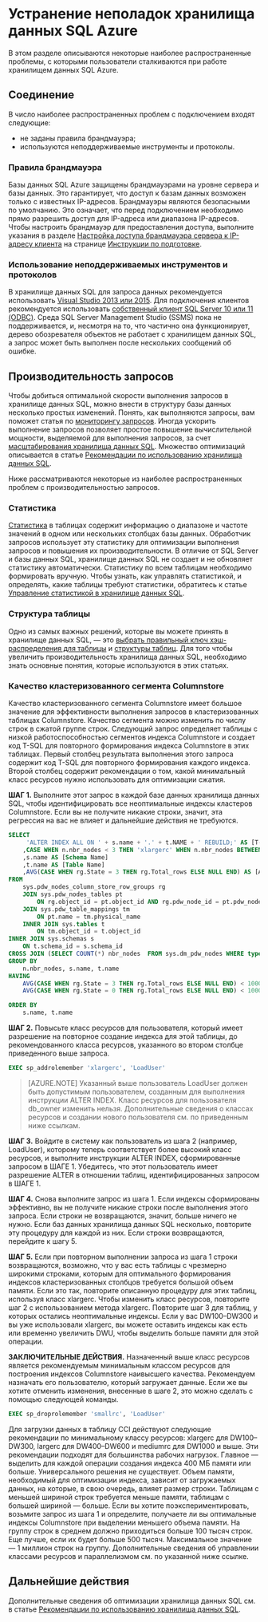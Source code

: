 <properties
   pageTitle="Устранение неполадок хранилища данных SQL Azure | Microsoft Azure"
   description="Диагностика и устранение неполадок хранилища данных SQL Azure."
   services="sql-data-warehouse"
   documentationCenter="NA"
   authors="sonyam"
   manager="barbkess"
   editor=""/>

<tags
   ms.service="sql-data-warehouse"
   ms.devlang="NA"
   ms.topic="article"
   ms.tgt_pltfrm="NA"
   ms.workload="data-services"
   ms.date="05/15/2016"
   ms.author="mausher;sonyama;barbkess"/>

# Устранение неполадок хранилища данных SQL Azure
В этом разделе описываются некоторые наиболее распространенные проблемы, с которыми пользователи сталкиваются при работе хранилищем данных SQL Azure.

## Соединение
В число наиболее распространенных проблем с подключением входят следующие:

- не заданы правила брандмауэра;
- используются неподдерживаемые инструменты и протоколы.

### Правила брандмауэра
Базы данных SQL Azure защищены брандмауэрами на уровне сервера и базы данных. Это гарантирует, что доступ к базам данных возможен только с известных IP-адресов. Брандмауэры являются безопасными по умолчанию. Это означает, что перед подключением необходимо прямо разрешить доступ для IP-адреса или диапазона IP-адресов. Чтобы настроить брандмауэр для предоставления доступа, выполните указания в разделе [Настройка доступа брандмауэра сервера к IP-адресу клиента][] на странице [Инструкции по подготовке][].

### Использование неподдерживаемых инструментов и протоколов
В хранилище данных SQL для запроса данных рекомендуется использовать [Visual Studio 2013 или 2015][]. Для подключения клиентов рекомендуется использовать [собственный клиент SQL Server 10 или 11 (ODBC)][]. Среда SQL Server Management Studio (SSMS) пока не поддерживается, и, несмотря на то, что частично она функционирует, дерево обозревателя объектов не работает с хранилищем данных SQL, а запрос может быть выполнен после нескольких сообщений об ошибке.

## Производительность запросов

Чтобы добиться оптимальной скорости выполнения запросов в хранилище данных SQL, можно внести в структуру базы данных несколько простых изменений. Понять, как выполняются запросы, вам поможет статья по [мониторингу запросов][]. Иногда ускорить выполнение запросов позволяет простое повышение вычислительной мощности, выделяемой для выполнения запросов, за счет [масштабирования хранилища данных SQL][]. Множество оптимизаций описывается в статье [Рекомендации по использованию хранилища данных SQL][].

Ниже рассматриваются некоторые из наиболее распространенных проблем с производительностью запросов.

### Статистика

[Статистика][] в таблицах содержит информацию о диапазоне и частоте значений в одном или нескольких столбцах базы данных. Обработчик запросов использует эту статистику для оптимизации выполнения запросов и повышения их производительности. В отличие от SQL Server и базы данных SQL, хранилище данных SQL не создает и не обновляет статистику автоматически. Статистику по всем таблицам необходимо формировать вручную. Чтобы узнать, как управлять статистикой, и определять, какие таблицы требуют статистики, обратитесь к статье [Управление статистикой в хранилище данных SQL][].

### Структура таблицы

Одно из самых важных решений, которые вы можете принять в хранилище данных SQL, — это [выбрать правильный ключ хэш-распределения для таблицы][] и [структуры таблиц][]. Для того чтобы увеличить производительность хранилища данных SQL, необходимо знать основные понятия, которые используются в этих статьях.

### Качество кластеризованного сегмента Columnstore

Качество кластеризованного сегмента Columnstore имеет большое значение для эффективности выполнения запросов в кластеризованных таблицах Columnstore. Качество сегмента можно изменить по числу строк в сжатой группе строк. Следующий запрос определяет таблицы с низкой работоспособностью сегментов индекса Columnstore и создает код T-SQL для повторного формирования индекса Columnstore в этих таблицах. Первый столбец результата выполнения этого запроса содержит код T-SQL для повторного формирования каждого индекса. Второй столбец содержит рекомендации о том, какой минимальный класс ресурсов нужно использовать для оптимизации сжатия.
 
**ШАГ 1.** Выполните этот запрос в каждой базе данных хранилища данных SQL, чтобы идентифицировать все неоптимальные индексы кластеров Columnstore. Если вы не получите никакие строки, значит, эта регрессия на вас не влияет и дальнейшие действия не требуются.

```sql
SELECT 
     'ALTER INDEX ALL ON ' + s.name + '.' + t.NAME + ' REBUILD;' AS [T-SQL to Rebuild Index]
    ,CASE WHEN n.nbr_nodes < 3 THEN 'xlargerc' WHEN n.nbr_nodes BETWEEN 4 AND 6 THEN 'largerc' ELSE 'mediumrc' END AS [Resource Class Recommendation]
    ,s.name AS [Schema Name]
    ,t.name AS [Table Name]
    ,AVG(CASE WHEN rg.State = 3 THEN rg.Total_rows ELSE NULL END) AS [Ave Rows in Compressed Row Groups]
FROM 
    sys.pdw_nodes_column_store_row_groups rg
    JOIN sys.pdw_nodes_tables pt 
        ON rg.object_id = pt.object_id AND rg.pdw_node_id = pt.pdw_node_id AND pt.distribution_id = rg.distribution_id
    JOIN sys.pdw_table_mappings tm 
        ON pt.name = tm.physical_name
    INNER JOIN sys.tables t 
        ON tm.object_id = t.object_id
INNER JOIN sys.schemas s
    ON t.schema_id = s.schema_id
CROSS JOIN (SELECT COUNT(*) nbr_nodes  FROM sys.dm_pdw_nodes WHERE type = 'compute') n
GROUP BY 
    n.nbr_nodes, s.name, t.name
HAVING 
    AVG(CASE WHEN rg.State = 3 THEN rg.Total_rows ELSE NULL END) < 100000 OR
    AVG(CASE WHEN rg.State = 0 THEN rg.Total_rows ELSE NULL END) < 100000

ORDER BY 
    s.name, t.name
```
 
**ШАГ 2.** Повысьте класс ресурсов для пользователя, который имеет разрешение на повторное создание индекса для этой таблицы, до рекомендованного класса ресурсов, указанного во втором столбце приведенного выше запроса.

```sql
EXEC sp_addrolemember 'xlargerc', 'LoadUser'
```

> [AZURE.NOTE]  Указанный выше пользователь LoadUser должен быть допустимым пользователем, созданным для выполнения инструкции ALTER INDEX. Класс ресурсов для пользователя db\_owner изменить нельзя. Дополнительные сведения о классах ресурсов и создании нового пользователя см. по приведенным ниже ссылкам.

 
**ШАГ 3.** Войдите в систему как пользователь из шага 2 (например, LoadUser), которому теперь соответствует более высокий класс ресурсов, и выполните инструкции ALTER INDEX, сформированные запросом в ШАГЕ 1. Убедитесь, что этот пользователь имеет разрешение ALTER в отношении таблиц, идентифицированных запросом в ШАГЕ 1.
 
**ШАГ 4.** Снова выполните запрос из шага 1. Если индексы сформированы эффективно, вы не получите никакие строки после выполнения этого запроса. Если строки не возвращаются, значит, больше ничего не нужно. Если баз данных хранилища данных SQL несколько, повторите эту процедуру для каждой из них. Если строки возвращаются, перейдите к шагу 5.
 
**ШАГ 5.** Если при повторном выполнении запроса из шага 1 строки возвращаются, возможно, что у вас есть таблицы с чрезмерно широкими строками, которым для оптимального формирования индексов кластеризованных столбцов требуется большой объем памяти. Если это так, повторите описанную процедуру для этих таблиц, используя класс xlargerc. Чтобы изменить класс ресурсов, повторите шаг 2 с использованием метода xlargerc. Повторите шаг 3 для таблиц, у которых остались неоптимальные индексы. Если у вас DW100–DW300 и вы уже использовали xlargerc, вы можете оставить индексы как есть или временно увеличить DWU, чтобы выделить больше памяти для этой операции.
 
**ЗАКЛЮЧИТЕЛЬНЫЕ ДЕЙСТВИЯ.** Назначенный выше класс ресурсов является рекомендуемым минимальным классом ресурсов для построения индексов Columnstore наивысшего качества. Рекомендуем назначать его пользователю, который загружает данные. Если же вы хотите отменить изменения, внесенные в шаге 2, это можно сделать с помощью следующей команды.

```sql
EXEC sp_droprolemember 'smallrc', 'LoadUser'
```

Для загрузки данных в таблицу CCI действуют следующие рекомендации по минимальному классу ресурсов: xlargerc для DW100–DW300, largerc для DW400–DW600 и mediumrc для DW1000 и выше. Эти рекомендации подходят для большинства рабочих нагрузок. Главное — выделить для каждой операции создания индекса 400 МБ памяти или больше. Универсального решения не существует. Объем памяти, необходимый для оптимизации индекса, зависит от загружаемых данных, на которые, в свою очередь, влияет размер строки. Таблицам с меньшей шириной строк требуется меньше памяти, таблицам с большей шириной — больше. Если вы хотите поэкспериментировать, возьмите запрос из шага 1 и определите, получаете ли вы оптимальные индексы Columnstore при выделении меньшего объема памяти. На группу строк в среднем должно приходиться больше 100 тысяч строк. Еще лучше, если их будет больше 500 тысяч. Максимальное значение — 1 миллион строк на группу. Дополнительные сведения об управлении классами ресурсов и параллелизмом см. по указанной ниже ссылке.


## Дальнейшие действия
Дополнительные сведения об оптимизации хранилища данных SQL см. в статье [Рекомендации по использованию хранилища данных SQL][].

<!--Image references-->

<!--Article references-->
[масштабирования хранилища данных SQL]: ./sql-data-warehouse-manage-compute-overview.md
[структуры таблиц]: ./sql-data-warehouse-develop-table-design.md
[выбрать правильный ключ хэш-распределения для таблицы]: ./sql-data-warehouse-develop-hash-distribution-key
[development overview]: ./sql-data-warehouse-overview-develop.md
[мониторингу запросов]: ./sql-data-warehouse-manage-monitor.md
[Управление статистикой в хранилище данных SQL]: ./sql-data-warehouse-develop-statistics.md
[Инструкции по подготовке]: ./sql-data-warehouse-get-started-provision.md
[Настройка доступа брандмауэра сервера к IP-адресу клиента]: ./sql-data-warehouse-get-started-provision.md/#create-a-new-azure-sql-server-level-firewall
[Visual Studio 2013 или 2015]: ./sql-data-warehouse-get-started-connect.md
[Рекомендации по использованию хранилища данных SQL]: ./sql-data-warehouse-best-practices.md
[Статистика]: ./sql-data-warehouse-develop-statistics.md

<!--MSDN references-->
[собственный клиент SQL Server 10 или 11 (ODBC)]: https://msdn.microsoft.com/library/ms131415.aspx

<!--Other web references-->

<!---HONumber=AcomDC_0608_2016-->